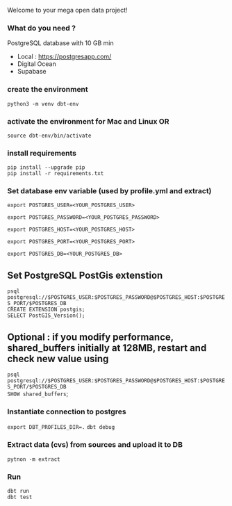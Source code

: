 Welcome to your mega open data project!

### What do you need ?

PostgreSQL database with 10 GB min
  * Local : https://postgresapp.com/
  * Digital Ocean
  * Supabase




### create the environment
`python3 -m venv dbt-env`  
### activate the environment for Mac and Linux OR
`source dbt-env/bin/activate`  
### install requirements
`pip install --upgrade pip`  
`pip install -r requirements.txt`  

### Set database env variable (used by profile.yml and extract)

`export POSTGRES_USER=<YOUR_POSTGRES_USER>`

`export POSTGRES_PASSWORD=<YOUR_POSTGRES_PASSWORD>`

`export POSTGRES_HOST=<YOUR_POSTGRES_HOST>`

`export POSTGRES_PORT=<YOUR_POSTGRES_PORT>`

`export POSTGRES_DB=<YOUR_POSTGRES_DB>`

## Set PostgreSQL PostGis extenstion

`psql postgresql://$POSTGRES_USER:$POSTGRES_PASSWORD@$POSTGRES_HOST:$POSTGRES_PORT/$POSTGRES_DB`  
`CREATE EXTENSION postgis;`  
`SELECT PostGIS_Version();`

## Optional : if you modify performance, shared_buffers initially at 128MB, restart and check new value using
`psql postgresql://$POSTGRES_USER:$POSTGRES_PASSWORD@$POSTGRES_HOST:$POSTGRES_PORT/$POSTGRES_DB`  
`SHOW shared_buffers`;

### Instantiate connection to postgres
`export DBT_PROFILES_DIR=.`
`dbt debug`

### Extract data (cvs) from sources and upload it to DB
`pytnon -m extract`

### Run 

`dbt run`  
`dbt test`
